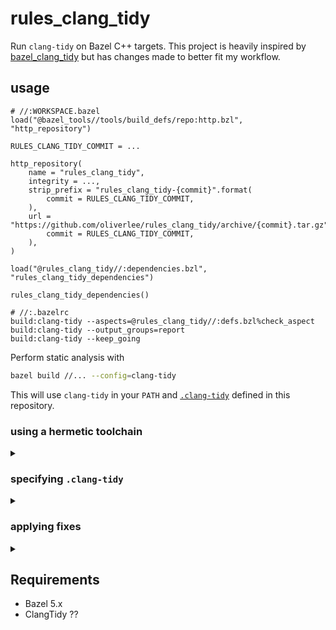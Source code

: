 # rules_clang_tidy

Run `clang-tidy` on Bazel C++ targets. This project is heavily inspired by
[bazel_clang_tidy](https://github.com/erenon/bazel_clang_tidy) but has changes
made to better fit my workflow.

## usage

```Starlark
# //:WORKSPACE.bazel
load("@bazel_tools//tools/build_defs/repo:http.bzl", "http_repository")

RULES_CLANG_TIDY_COMMIT = ...

http_repository(
    name = "rules_clang_tidy",
    integrity = ...,
    strip_prefix = "rules_clang_tidy-{commit}".format(
        commit = RULES_CLANG_TIDY_COMMIT,
    ),
    url = "https://github.com/oliverlee/rules_clang_tidy/archive/{commit}.tar.gz".format(
        commit = RULES_CLANG_TIDY_COMMIT,
    ),
)

load("@rules_clang_tidy//:dependencies.bzl", "rules_clang_tidy_dependencies")

rules_clang_tidy_dependencies()
```

```Starlark
# //:.bazelrc
build:clang-tidy --aspects=@rules_clang_tidy//:defs.bzl%check_aspect
build:clang-tidy --output_groups=report
build:clang-tidy --keep_going
```

Perform static analysis with

```sh
bazel build //... --config=clang-tidy
```

This will use `clang-tidy` in your `PATH` and [`.clang-tidy`](.clang_tidy)
defined in this repository.

### using a hermetic toolchain

<details><summary></summary>

To specify a specific binary (e.g. `clang-tidy` is specified by a hermetic
toolchain like [this](https://github.com/bazel-contrib/toolchains_llvm)), update
the build setting in `.bazelrc`.

```Starlark
# //:.bazelrc

build --@rules_clang_tidy//:binary=@llvm18//:clang-tidy

build:clang-tidy --aspects=@rules_clang_tidy//:defs.bzl%check_aspect
build:clang-tidy --output_groups=report
build:clang-tidy --keep_going
```

</details>

### specifying `.clang-tidy`

<details><summary></summary>

To override the default `.clang-tidy`, define a `filegroup` containing the
replacement config and update build setting in `.bazelrc`.

```Starlark
# //:BUILD.bazel

filegroup(
    name = "clang-tidy-config",
    srcs = [".clang-tidy"],
    visibility = ["//visibility:public"],
)
```

```Starlark
# //:.bazelrc

build --@rules_clang_tidy//:config=//:clang-tidy-config

build:clang-tidy --aspects=@rules_clang_tidy//:defs.bzl%check_aspect
build:clang-tidy --output_groups=report
build:clang-tidy --keep_going
```

</details>

### applying fixes

<details><summary></summary>

To apply fixes, generate the exported fixes with the export fix aspect.

```Starlark
# //:.bazelrc

build:clang-tidy-export-fixes --aspects=@rules_clang_tidy//:defs.bzl%export_fixes_aspect
build:clang-tidy-export-fixes --output_groups=report
build:clang-tidy-export-fixes --remote_download_outputs=toplevel
```

```sh
bazel build //... --config=clang-tidy-export-fixes
```

If only a subset of checks needs to be run, those can be specified with `extra_options`.

```sh
bazel build //... --config=clang-tidy-export-fixes \
  --aspects_parameters="extra_options='--checks=-*,misc-unused-alias-decls'"
```

Then apply fixes with

```sh
bazel run @rules_clang_tidy//:apply-fixes -- $(bazel info output_path)
```

</details>

## Requirements

- Bazel 5.x
- ClangTidy ??
